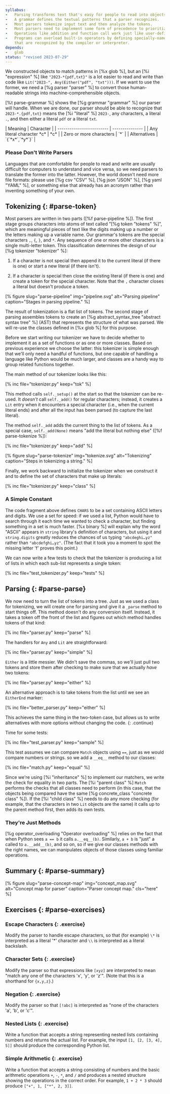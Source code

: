 ```yaml
---
syllabus:
-   Parsing transforms text that's easy for people to read into objects that are easy for computers to work with.
-   A grammar defines the textual patterns that a parser recognizes.
-   Most parsers tokenize input text and then analyze the tokens.
-   Most parsers need to implement some form of precedence to prioritize different patterns.
-   Operations like addition and function call work just like user-defined functions.
-   Programs can overload built-in operators by defining specially-named methods
    that are recognized by the compiler or interpreter.
depends:
-   glob
status: "revised 2023-07-29"
---
```


We constructed objects to match patterns in [%x glob %],
but an [%i "expression" %] like `"2023-*{pdf,txt}"`
is a lot easier to read and write
than code like `Lit("2023-", Any(Either("pdf", "txt")))`.
If we want to use the former,
we need a [%g parser "parser" %]
to convert those human-readable strings into machine-comprehensible objects.

[%t parse-grammar %] shows the [%g grammar "grammar" %] our parser will handle.
When we are done,
our parser should be able to recognize that `2023-*.{pdf,txt}` means
the [%i "literal" %] `2023-`,
any characters,
a literal `.`,
and then either a literal `pdf` or a literal `txt`.

<div class="table" id="parse-grammar" caption="Glob grammar." markdown="1">
| Meaning                   | Character       |
| ------------------------- | --------------- |
| Any literal character *c* | *c*             |
| Zero or more characters   | `*`             |
| Alternatives              | `{`*x*`,`*y*`}` |
</div>

<div class="callout" markdown="1">

### Please Don't Write Parsers

Languages that are comfortable for people to read and write
are usually difficult for computers to understand
and vice versa,
so we need parsers to translate the former into the latter.
However,
the world doesn't need more file formats:
please use [%g csv "CSV" %], [%g json "JSON" %], [%g yaml "YAML" %],
or something else that already has an acronym
rather than inventing something of your own.

</div>

## Tokenizing {: #parse-token}

Most parsers are written in two parts ([%f parse-pipeline %]).
The first stage groups characters into atoms of text called "[%g token "tokens" %]",
which are meaningful pieces of text
like the digits making up a number or the letters making up a variable name.
Our grammar's tokens are the special characters `,`, `{`, `}`, and `*`.
Any sequence of one or more other characters is a single multi-letter token.
This classification determines the design of our [%g tokenizer "tokenizer" %]:

1.  If a character is not special then
    append it to the current literal (if there is one)
    or start a new literal (if there isn't).

1.  If a character *is* special then
    close the existing literal (if there is one)
    and create a token for the special character.
    Note that the `,` character closes a literal but doesn't produce a token.

[% figure
   slug="parse-pipeline"
   img="pipeline.svg"
   alt="Parsing pipeline"
   caption="Stages in parsing pipeline."
%]

The result of tokenization is a flat list of tokens.
The second stage of parsing assembles tokens to create
an [%g abstract_syntax_tree "abstract syntax tree" %] (AST)
that represents the structure of what was parsed.
We will re-use the classes defined in [%x glob %] for this purpose.

Before we start writing our tokenizer
we have to decide whether to implement it as a set of functions
or as one or more classes.
Based on previous experience we choose the latter:
this tokenizer is simple enough that we'll only need a handful of functions,
but one capable of handling a language like Python would be much larger,
and classes are a handy way to group related functions together.

The main method of our tokenizer looks like this:

[% inc file="tokenizer.py" keep="tok" %]

This method calls `self._setup()` at the start
so that the tokenizer can be re-used.
It *doesn't* call `self._add()` for regular characters;
instead,
it creates a `Lit` entry when it encounters a special character
(i.e., when the current literal ends)
and after all the input has been parsed
(to capture the last literal).

The method `self._add` adds the current thing to the list of tokens.
As a special case,
`self._add(None)` means "add the literal but nothing else"
([%f parse-tokenize %]):

[% inc file="tokenizer.py" keep="add" %]

[% figure
   slug="parse-tokenize"
   img="tokenize.svg"
   alt="Tokenizing"
   caption="Steps in tokenizing a string."
%]

Finally,
we work backward to initialize the tokenizer when we construct it
and to define the set of characters that make up literals:

[% inc file="tokenizer.py" keep="class" %]

<div class="callout" markdown="1">

### A Simple Constant

The code fragment above defines `CHARS` to be
a set containing ASCII letters and digits.
We use a set for speed:
if we used a list,
Python would have to search through it each time we wanted to check a character,
but finding something in a set is much faster.
[%x binary %] will explain why the word "ASCII" appears in
`string` library's definition of characters,
but using it and `string.digits` greatly reduces the chances of us
typing `"abcdeghi…yz"` rather than `"abcdefghi…yz"`.
(The fact that it took you a moment to spot the missing letter 'f'
proves this point.)

</div>

We can now write a few tests to check that
the tokenizer is producing a list of lists
in which each sub-list represents a single token:

[% inc file="test_tokenizer.py" keep="tests" %]

## Parsing {: #parse-parse}

We now need to turn the list of tokens into a tree.
Just as we used a class for tokenizing,
we will create one for parsing
and give it a `_parse` method to start things off.
This method doesn't do any conversion itself.
Instead,
it takes a token off the front of the list
and figures out which method handles tokens of that kind:

[% inc file="parser.py" keep="parse" %]

The handlers for `Any` and `Lit` are straightforward:

[% inc file="parser.py" keep="simple" %]

`Either` is a little messier.
We didn't save the commas,
so we'll just pull two tokens and store them
after checking to make sure that we actually *have* two tokens:

[% inc file="parser.py" keep="either" %]

An alternative approach is to take tokens from the list
until we see an `EitherEnd` marker:

[% inc file="better_parser.py" keep="either" %]

This achieves the same thing in the two-token case,
but allows us to write alternatives with more options
without changing the code.
{: .continue}

Time for some tests:

[% inc file="test_parser.py" keep="sample" %]

This test assumes we can compare `Match` objects using `==`,
just as we would compare numbers or strings.
so we add a `__eq__` method to our classes:

[% inc file="match.py" keep="equal" %]

Since we're using [%i "inheritance" %] to implement our matchers,
we write the check for equality in two parts.
The [%i "parent class" %] `Match` performs the checks that all classes need to perform
(in this case,
that the objects being compared have the same
[%g concrete_class "concrete class" %]).
If the [%i "child class" %] needs to do any more checking
(for example, that the characters in two `Lit` objects are the same)
it calls up to the parent method first,
then adds its own tests.

<div class="callout" markdown="1">

### They're Just Methods

[%g operator_overloading "Operator overloading" %]
relies on the fact that when Python sees `a == b` it calls `a.__eq__(b)`.
Similarly,
`a + b` is "just" a called to `a.__add__(b)`, and so on,
so if we give our classes methods with the right names,
we can manipulates objects of those classes using familiar operations.

</div>

## Summary {: #parse-summary}

[% figure
   slug="parse-concept-map"
   img="concept_map.svg"
   alt="Concept map for parser"
   caption="Parser concept map."
   cls="here"
%]

## Exercises {: #parse-exercises}

### Escape Characters {: .exercise}

Modify the parser to handle escape characters,
so that (for example) `\*` is interpreted as a literal '*' character
and `\\` is interpreted as a literal backslash.

### Character Sets {: .exercise}

Modify the parser so that expressions like `[xyz]` are interpreted to mean
"match any one of the characters 'x', 'y', or 'z'".
(Note that this is a shorthand for `{x,y,z}`.)

### Negation {: .exercise}

Modify the parser so that `[!abc]` is interpreted as
"none of the characters 'a', 'b', or 'c'".

### Nested Lists {: .exercise}

Write a function that accepts a string representing nested lists containing numbers
and returns the actual list.
For example, the input `[1, [2, [3, 4], 5]]`
should produce the corresponding Python list.

### Simple Arithmetic {: .exercise}

Write a function that accepts a string consisting of numbers
and the basic arithmetic operations `+`, `-`, `*`, and `/`
and produces a nested structure showing the operations
in the correct order.
For example,
`1 + 2 * 3` should produce
`["+", 1, ["*", 2, 3]]`.

